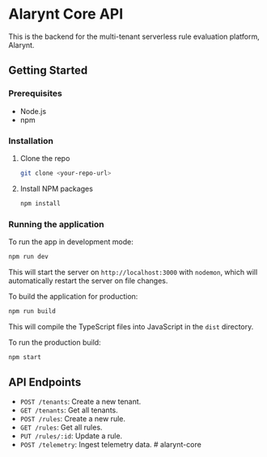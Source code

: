 # Alarynt Core API

This is the backend for the multi-tenant serverless rule evaluation platform, Alarynt.

## Getting Started

### Prerequisites

- Node.js
- npm

### Installation

1. Clone the repo
   ```sh
   git clone <your-repo-url>
   ```
2. Install NPM packages
   ```sh
   npm install
   ```

### Running the application

To run the app in development mode:
```sh
npm run dev
```

This will start the server on `http://localhost:3000` with `nodemon`, which will automatically restart the server on file changes.

To build the application for production:
```sh
npm run build
```

This will compile the TypeScript files into JavaScript in the `dist` directory.

To run the production build:
```sh
npm start
```

## API Endpoints

- `POST /tenants`: Create a new tenant.
- `GET /tenants`: Get all tenants.
- `POST /rules`: Create a new rule.
- `GET /rules`: Get all rules.
- `PUT /rules/:id`: Update a rule.
- `POST /telemetry`: Ingest telemetry data. #   a l a r y n t - c o r e  
 